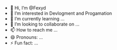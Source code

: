 - 👋 Hi, I’m @Fexyd
- 👀 I’m interested in Devlogment and Progamation
- 🌱 I’m currently learning ...
- 💞️ I’m looking to collaborate on ...
- 📫 How to reach me ...
- 😄 Pronouns: ...
- ⚡ Fun fact: ...

<!---
Fexyd/Fexyd is a ✨ special ✨ repository because its `README.md` (this file) appears on your GitHub profile.
You can click the Preview link to take a look at your changes.
--->
